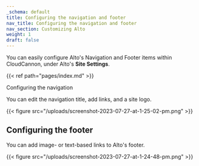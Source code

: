```yaml
---
_schema: default
title: Configuring the navigation and footer
nav_title: Configuring the navigation and footer
nav_section: Customizing Alto
weight: 1
draft: false
---
```

You can easily configure Alto's Navigation and Footer items within CloudCannon, under Alto's **Site Settings**.&nbsp;

{{< ref path="pages/index.md" >}}

Configuring the navigation

You can edit the navigation title, add links, and a site logo.

{{< figure src="/uploads/screenshot-2023-07-27-at-1-25-02-pm.png" >}}

## ​​​​​Configuring the footer

You can add image- or text-based links to Alto's footer.

{{< figure src="/uploads/screenshot-2023-07-27-at-1-24-48-pm.png" >}}